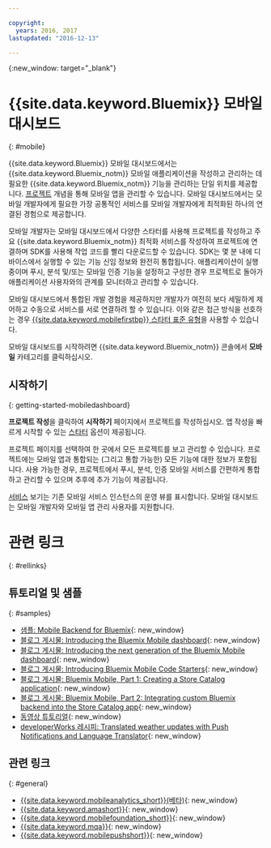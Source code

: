 ```yaml
---

copyright:
  years: 2016, 2017
lastupdated: "2016-12-13"

---
```

{:new_window: target="_blank"}

# {{site.data.keyword.Bluemix}} 모바일 대시보드
{: #mobile}

{{site.data.keyword.Bluemix}} 모바일 대시보드에서는 {{site.data.keyword.Bluemix_notm}} 모바일 애플리케이션을 작성하고 관리하는 데 필요한 {{site.data.keyword.Bluemix_notm}} 기능을 관리하는 단일 위치를 제공합니다. [프로젝트](projects.html) 개념을 통해 모바일 앱을 관리할 수 있습니다. 모바일 대시보드에서는 모바일 개발자에게 필요한 가장 공통적인 서비스를 모바일 개발자에게 최적화된 하나의 연결된 경험으로 제공합니다. 

모바일 개발자는 모바일 대시보드에서 다양한 스타터를 사용해 프로젝트를 작성하고 주요 {{site.data.keyword.Bluemix_notm}} 최적화 서비스를 작성하여 프로젝트에 연결하며 SDK를 사용해 작업 코드를 빨리 다운로드할 수 있습니다. SDK는 몇 분 내에 디바이스에서 실행할 수 있는 기능 신임 정보와 완전히 통합됩니다. 애플리케이션이 실행 중이며 푸시, 분석 및/또는 모바일 인증 기능을 설정하고 구성한 경우 프로젝트로 돌아가 애플리케이션 사용자와의 관계를 모니터하고 관리할 수 있습니다. 

모바일 대시보드에서 통합된 개발 경험을 제공하지만 개발자가 여전히 보다 세밀하게 제어하고 수동으로 서비스를 서로 연결하려 할 수 있습니다. 이와 같은 접근 방식을 선호하는 경우 [{{site.data.keyword.mobilefirstbp}} 스타터 표준 유형](try_mobile.html)을 사용할 수 있습니다. 


<!--With {{site.data.keyword.Bluemix}} Mobile services, you can incorporate pre-built, managed, and scalable cloud services into your mobile applications. You can focus on building your mobile apps, instead of the complexities of managing the back-end infrastructure.

The Mobile dashboard provides an integrated experience on {{site.data.keyword.Bluemix_notm}} where you can create mobile projects easily from within the dashboard.
-->


모바일 대시보드를 시작하려면 {{site.data.keyword.Bluemix_notm}} 콘솔에서 **모바일** 카테고리를 클릭하십시오. 


## 시작하기
{: getting-started-mobiledashboard}

**프로젝트 작성**을 클릭하여 **시작하기** 페이지에서 프로젝트를 작성하십시오. 앱 작성을 빠르게 시작할 수 있는 [스타터](starters.html) 옵션이 제공됩니다. 

프로젝트 페이지를 선택하여 한 곳에서 모든 프로젝트를 보고 관리할 수 있습니다. 프로젝트에는 모바일 앱과 통합되는 (그리고 통합 가능한) 모든 기능에 대한 정보가 포함됩니다. 사용 가능한 경우, 프로젝트에서 푸시, 분석, 인증 모바일 서비스를 간편하게 통합하고 관리할 수 있으며 추후에 추가 기능이 제공됩니다.

[서비스](services.html) 보기는 기존 모바일 서비스 인스턴스의 운영 뷰를 표시합니다. 모바일 대시보드는 모바일 개발자와 모바일 앱 관리 사용자를 지원합니다. 


<!--You can also discover the {{site.data.keyword.Bluemix_notm}} Mobile offerings, link to the Mobile documentation and get answers from our {{site.data.keyword.Bluemix_notm}} Mobile services community on Stack Overflow.-->


# 관련 링크
{: #rellinks}

## 튜토리얼 및 샘플
{: #samples}

* [샘플: Mobile Backend for Bluemix](https://github.com/ibm-bluemix-mobile-services/mobiledashboard-storecatalog-backend){: new_window}
* [블로그 게시물: Introducing the Bluemix Mobile dashboard](https://developer.ibm.com/bluemix/2016/07/08/new-bluemix-mobile-dashboard/){: new_window}
* [블로그 게시물: Introducing the next generation of the Bluemix Mobile dashboard](https://www.ibm.com/blogs/bluemix/2016/10/next-gen-bluemix-mobile-dashboard/){: new_window}
* [블로그 게시물: Introducing Bluemix Mobile Code Starters](https://www.ibm.com/blogs/bluemix/2016/10/rapid-dev-with-mobile-code-starters/){: new_window}
* [블로그 게시물: Bluemix Mobile, Part 1: Creating a Store Catalog application](https://developer.ibm.com/bluemix/2016/07/13/bluemix-mobile-creating-store-catalog-app-part1/){: new_window}
* [블로그 게시물: Bluemix Mobile, Part 2: Integrating custom Bluemix backend into the Store Catalog app](https://developer.ibm.com/bluemix/2016/07/14/bluemix-mobile-integrating-custom-backend-part2/){: new_window}
* [동영상 튜토리얼](https://www.youtube.com/channel/UCRW4t4Hzm9gzuiq5naERkCw){: new_window}
* [developerWorks 레시피: Translated weather updates with Push Notifications and Language Translator](https://developer.ibm.com/recipes/tutorials/receive-weather-updates-in-your-own-language-using-ibm-bluemix-push-notification-service-and-language-translator/){: new_window}


## 관련 링크
{: #general}

* [{{site.data.keyword.mobileanalytics_short}}(베타)](/docs/services/mobileanalytics/index.html){: new_window}
* [{{site.data.keyword.amashort}}](/docs/services/mobileaccess/index.html){: new_window}
* [{{site.data.keyword.mobilefoundation_short}}](/docs/services/mobilefoundation/index.html){: new_window}
* [{{site.data.keyword.mqa}}](/docs/services/MobileQualityAssurance/index.html){: new_window}
* [{{site.data.keyword.mobilepushshort}}](/docs/services/mobilepush/index.html){: new_window}
